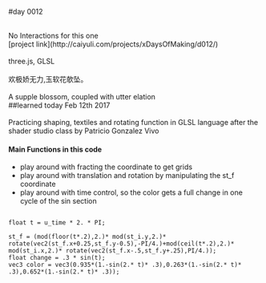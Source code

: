 #day 0012

<br />
No Interactions for this one
<br />
[project link](http://caiyuli.com/projects/xDaysOfMaking/d012/)
 <br />
 <br />
three.js, GLSL
 <br />
 <br />
欢极娇无力,玉软花欹坠。
 <br />
 <br />
A supple blossom, coupled with utter elation <br />
##learned today
Feb 12th 2017
<br />
 <br />
Practicing shaping, textiles and rotating function in GLSL language after the shader studio class by  Patricio Gonzalez Vivo

#### Main Functions in this code
* play around with fracting the coordinate to get grids
* play around with translation and rotation by manipulating the st_f coordinate
* play around with time control, so the color gets a full change in one cycle of the sin section
<pre><code>
float t = u_time * 2. * PI;

st_f = (mod(floor(t*.2),2.)* mod(st_i.y,2.)* rotate(vec2(st_f.x+0.25,st_f.y-0.5),-PI/4.)+mod(ceil(t*.2),2.)* mod(st_i.x,2.)* rotate(vec2(st_f.x-.5,st_f.y+.25),PI/4.));
float change = .3 * sin(t);
vec3 color = vec3(0.935*(1.-sin(2.* t)* .3),0.263*(1.-sin(2.* t)* .3),0.652*(1.-sin(2.* t)* .3));
</code></pre>
